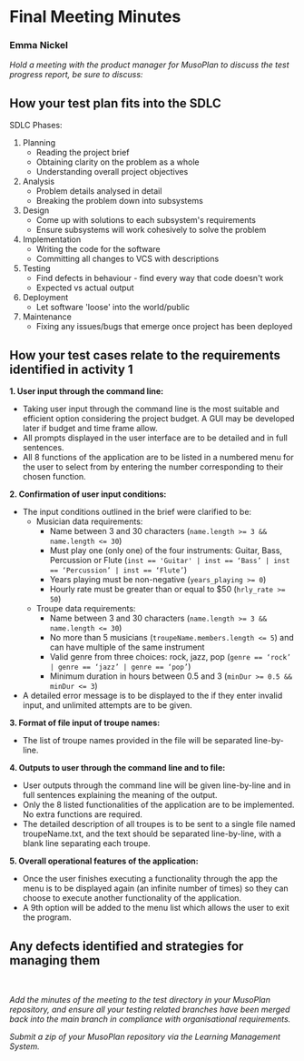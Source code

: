 # Final Meeting Minutes
### Emma Nickel

*Hold a meeting with the product manager for MusoPlan to discuss the test progress report, be sure to discuss:*

## How your test plan fits into the SDLC

SDLC Phases:
1. Planning
    - Reading the project brief 
    - Obtaining clarity on the problem as a whole
    - Understanding overall project objectives
2. Analysis
    - Problem details analysed in detail
    - Breaking the problem down into subsystems
3. Design
    - Come up with solutions to each subsystem's requirements
    - Ensure subsystems will work cohesively to solve the problem
4. Implementation
    - Writing the code for the software
    - Committing all changes to VCS with descriptions
5. Testing
    - Find defects in behaviour - find every way that code doesn't work
    - Expected vs actual output
6. Deployment
    - Let software 'loose' into the world/public
7. Maintenance
    - Fixing any issues/bugs that emerge once project has been deployed

## How your test cases relate to the requirements identified in activity 1


**1.	User input through the command line:**
-	Taking user input through the command line is the most suitable and efficient option considering the project budget. A GUI may be developed later if budget and time frame allow.
-	All prompts displayed in the user interface are to be detailed and in full sentences. 
-	All 8 functions of the application are to be listed in a numbered menu for the user to select from by entering the number corresponding to their chosen function.

**2.	Confirmation of user input conditions:**
-	The input conditions outlined in the brief were clarified to be:
    -	Musician data requirements:
        -	Name between 3 and 30 characters (`name.length >= 3 && name.length <= 30`)
        -	Must play one (only one) of the four instruments: Guitar, Bass, Percussion or Flute (`inst == 'Guitar' | inst == ‘Bass’ | inst == ‘Percussion’ | inst == ‘Flute’`)  
        -	Years playing must be non-negative (`years_playing >= 0`)
        -	Hourly rate must be greater than or equal to $50 (`hrly_rate >= 50`)
    -	Troupe data requirements:
        -	Name between 3 and 30 characters (`name.length >= 3 && name.length <= 30`)
        -	No more than 5 musicians (`troupeName.members.length <= 5`) and can have multiple of the same instrument
        -	Valid genre from three choices: rock, jazz, pop (`genre == ‘rock’ | genre == ‘jazz’ | genre == ‘pop’`) 
        -	Minimum duration in hours between 0.5 and 3 (`minDur >= 0.5 && minDur <= 3`)
-	A detailed error message is to be displayed to the if they enter invalid input, and unlimited attempts are to be given.

**3.	Format of file input of troupe names:** 
-	The list of troupe names provided in the file will be separated line-by-line.

**4.	Outputs to user through the command line and to file:**
-	User outputs through the command line will be given line-by-line and in full sentences explaining the meaning of the output.
-	Only the 8 listed functionalities of the application are to be implemented. No extra functions are required.
-	The detailed description of all troupes is to be sent to a single file named troupeName.txt, and the text should be separated line-by-line, with a blank line separating each troupe.

**5.	Overall operational features of the application:**
-	Once the user finishes executing a functionality through the app the menu is to be displayed again (an infinite number of times) so they can choose to execute another functionality of the application.
-	A 9th option will be added to the menu list which allows the user to exit the program.

## Any defects identified and strategies for managing them

<br> 

*Add the minutes of the meeting to the test directory in your MusoPlan repository, and ensure all your testing related branches have been merged back into the main branch in compliance with organisational requirements.*

*Submit a zip of your MusoPlan repository via the Learning Management System.*